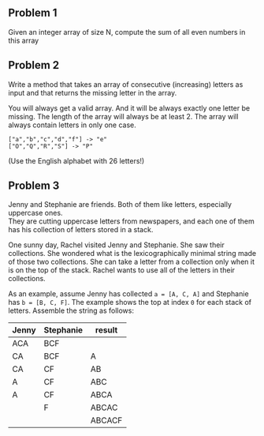## Problem 1

Given an integer array of size N, compute the sum of all even numbers in this array

## Problem 2

Write a method that takes an array of consecutive (increasing) letters as input and that returns the missing letter in the array. 

You will always get a valid array. And it will be always exactly one letter be missing. 
The length of the array will always be at least 2. The array will always contain letters in only one case.

```
["a","b","c","d","f"] -> "e"
["O","Q","R","S"] -> "P"
```

(Use the English alphabet with 26 letters!)

## Problem 3

Jenny and Stephanie are friends. Both of them like letters, especially uppercase ones.  
They are cutting uppercase letters from newspapers, and each one of them has his collection of letters stored in a stack.

One sunny day, Rachel visited Jenny and Stephanie. She saw their collections. She wondered what is the lexicographically minimal string made of those two collections. She can take a letter from a collection only when it is on the top of the stack. Rachel wants to use all of the letters in their collections.

As an example, assume Jenny has collected ```a = [A, C, A]``` and Stephanie has  ```b = [B, C, F]```. The example shows the top at index ```0``` for each stack of letters. Assemble the string as follows:



| Jenny  | Stephanie | result |
| ------------- | ------------- | ------------- | 
| ACA  | BCF  | |
| CA  | BCF  | A |
| CA	|	CF	|	AB |
| A		|  CF		|	ABC |
| A		|  CF		|	ABCA |
|     |	F			|  ABCAC |
| 		|    		|  ABCACF |
